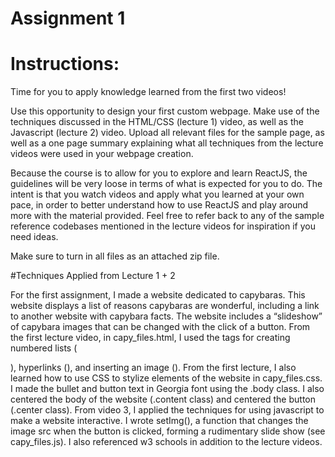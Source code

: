 # Assignment 1 

# Instructions: 
Time for you to apply knowledge learned from the first two videos!

Use this opportunity to design your first custom webpage. Make use of the techniques discussed in the HTML/CSS (lecture 1) video, as well as the Javascript (lecture 2) video. Upload all relevant files for the sample page, as well as a one page summary explaining what all techniques from the lecture videos were used in your webpage creation.

Because the course is to allow for you to explore and learn ReactJS, the guidelines will be very loose in terms of what is expected for you to do. The intent is that you watch videos and apply what you learned at your own pace, in order to better understand how to use ReactJS and play around more with the material provided. Feel free to refer back to any of the sample reference codebases mentioned in the lecture videos for inspiration if you need ideas.

Make sure to turn in all files as an attached zip file.

#Techniques Applied from Lecture 1 + 2

For the first assignment, I made a website dedicated to capybaras. This website displays a list of reasons capybaras are wonderful, including a link to another website with capybara facts. The website includes a “slideshow” of capybara images that can be changed with the click of a button. From the first lecture video, in capy_files.html, I used the tags for creating numbered lists (<ul></ul>), hyperlinks (<a></a>), and inserting an image (<img>). From the first lecture, I also learned how to use CSS to stylize elements of the website in capy_files.css. I made the bullet and button text in Georgia font using the .body class. I also centered the body of the website (.content class) and centered the button (.center class). From video 3, I applied the techniques for using javascript to make a website interactive. I wrote setImg(), a function that changes the image src when the button is clicked, forming a rudimentary slide show (see capy_files.js). I also referenced w3 schools in addition to the lecture videos. 
